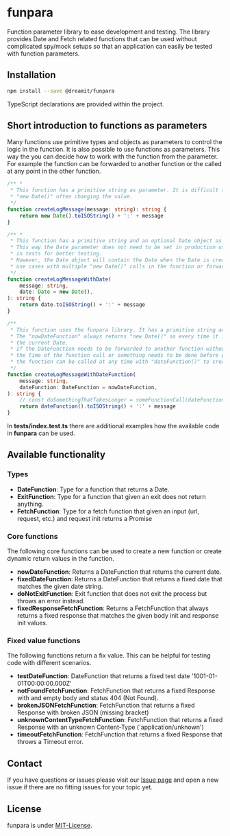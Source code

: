 # funpara

Function parameter library to ease development and testing. The library provides Date and Fetch related functions that can be used without complicated spy/mock setups so that an application can easily be tested with function parameters.

## Installation

```sh
npm install --save @dreamit/funpara
```

TypeScript declarations are provided within the project.

## Short introduction to functions as parameters

Many functions use primitive types and objects as parameters to control the logic in the function. It is also possible to use functions as parameters. This way the you can decide how to work with the function from the parameter. For example the function can be forwarded to another function or the called at any point in the other function.

```typescript
/** *
 * This function has a primitive string as parameter. It is difficult to test because of the
 * "new Date()" often changing the value.
 */
function createLogMessage(message: string): string {
    return new Date().toISOString() + ':' + message
}

/** *
 * This function has a primitive string and an optional Date object as parameters.
 * This way the Date parameter does not need to be set in production use but can be set
 * in tests for better testing.
 * However, the Date object will contain the Date when the Date is created. For more complicated
 * use cases with multiple "new Date()" calls in the function or forwarding this is not useful.
 */
function createLogMessageWithDate(
    message: string,
    date: Date = new Date(),
): string {
    return date.toISOString() + ':' + message
}

/**
 * This function uses the funpara library. It has a primitive string and an optional DateFunction function parameter (i.e. a functions that returns a Date)
 * The "nowDateFunction" always returns "new Date()" so every time it is called it will create
 * the current Date.
 * If the DateFunction needs to be forwarded to another function without creating a new Date at
 * the time of the function call or something needs to be done before getting the current date
 * the function can be called at any time with "dateFunction()" to create the current Date.
 */
function createLogMessageWithDateFunction(
    message: string,
    dateFunction: DateFunction = nowDateFunction,
): string {
    // const doSomethingThatTakesLonger = someFunctionCall(dateFunction)
    return dateFunction().toISOString() + ':' + message
}
```

In **tests/index.test.ts** there are additional examples how the available code in **funpara** can be used.

## Available functionality

### Types

-   **DateFunction**: Type for a function that returns a Date.
-   **ExitFunction**: Type for a function that given an exit does not return anything.
-   **FetchFunction**: Type for a fetch function that given an input (url, request, etc.) and request init returns a Promise<Response>

### Core functions

The following core functions can be used to create a new function or create dynamic return values in the function.

-   **nowDateFunction**: Returns a DateFunction that returns the current date.
-   **fixedDateFunction**: Returns a DateFunction that returns a fixed date that matches the given date string.
-   **doNotExitFunction**: Exit function that does not exit the process but throws an error instead.
-   **fixedResponseFetchFunction**: Returns a FetchFunction that always returns a fixed response that matches the given body init and response init values.

### Fixed value functions

The following functions return a fix value. This can be helpful for testing code with different scenarios.

-   **testDateFunction**: DateFunction that returns a fixed test date '1001-01-01T00:00:00.000Z'
-   **notFoundFetchFunction**: FetchFunction that returns a fixed Response with and empty body and status 404 (Not Found).
-   **brokenJSONFetchFunction**: FetchFunction that returns a fixed Response with broken JSON (missing bracket)
-   **unknownContentTypeFetchFunction**: FetchFunction that returns a fixed Response with an unknown Content-Type ('application/unknown')
-   **timeoutFetchFunction**: FetchFunction that returns a fixed Response that throws a Timeout error.

## Contact

If you have questions or issues please visit our [Issue page](https://github.com/dreamit-de/funpara/issues)
and open a new issue if there are no fitting issues for your topic yet.

## License

funpara is under [MIT-License](./LICENSE).
